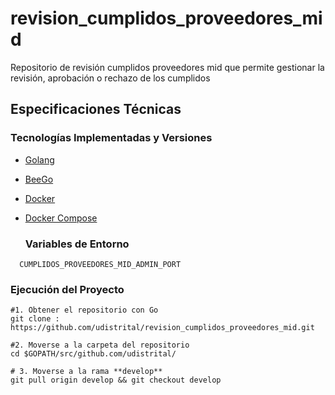 # revision_cumplidos_proveedores_mid
Repositorio de revisión cumplidos proveedores mid que permite gestionar la revisión, aprobación o rechazo de los cumplidos
## Especificaciones Técnicas

### Tecnologías Implementadas y Versiones
* [Golang](https://github.com/udistrital/introduccion_oas/blob/master/instalacion_de_herramientas/golang.md)
* [BeeGo](https://github.com/udistrital/introduccion_oas/blob/master/instalacion_de_herramientas/beego.md)
* [Docker](https://docs.docker.com/engine/install/ubuntu/)
* [Docker Compose](https://docs.docker.com/compose/)


  ### Variables de Entorno
  
```shell
  CUMPLIDOS_PROVEEDORES_MID_ADMIN_PORT
  ```

### Ejecución del Proyecto
```shell
#1. Obtener el repositorio con Go
git clone :  https://github.com/udistrital/revision_cumplidos_proveedores_mid.git

#2. Moverse a la carpeta del repositorio
cd $GOPATH/src/github.com/udistrital/

# 3. Moverse a la rama **develop**
git pull origin develop && git checkout develop


```

